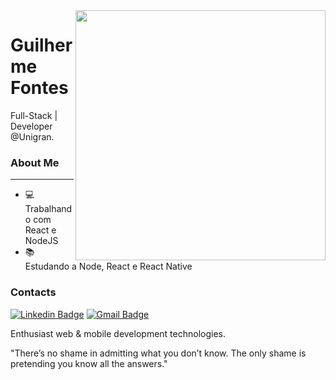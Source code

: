 <img align="right" width="400" height="400" src="https://hum-systems.com/site/templates/images/jobs/business_m.png">

# Guilherme Fontes 

Full-Stack | Developer  @Unigran.

### About Me
---
- 💻 Trabalhando com React e NodeJS
- 📚 Estudando a Node, React e React Native

### Contacts

[![Linkedin Badge](https://img.shields.io/badge/-Guilherme%20Fontes-6633cc?style=flat-square&logo=Linkedin&logoColor=white&link=https://www.linkedin.com/in/guilherme-fontes-amorim/)](https://www.linkedin.com/in/guilherme-fontes-amorim/) 
[![Gmail Badge](https://img.shields.io/badge/-gui.fontes.amorim@gmail.com-6633cc?style=flat-square&logo=Gmail&logoColor=white&link=mailto:gui.fontes.amorim@gmail.com)](mailto:gui.fontes.amorim@gmail.com)

Enthusiast web & mobile development technologies.

"There’s no shame in admitting what you don’t know. The only shame is pretending you know all the answers."
